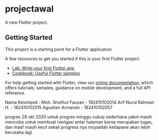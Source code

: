 # projectawal

A new Flutter project.

## Getting Started

This project is a starting point for a Flutter application.

A few resources to get you started if this is your first Flutter project:

- [Lab: Write your first Flutter app](https://flutter.dev/docs/get-started/codelab)
- [Cookbook: Useful Flutter samples](https://flutter.dev/docs/cookbook)

For help getting started with Flutter, view our
[online documentation](https://flutter.dev/docs), which offers tutorials,
samples, guidance on mobile development, and a full API reference.


Nama Kelompok :
Moh. Sholihul Fauzan - 182410102014
Arif Nurul Rahman H. - 182410102015
Agustian Armando - 182410102057

progres  28 okt 2020
untuk progres minggu cukup sederhana yakni masih mencoba untuk membuat navigasi antar halaman
karna merupakan tugas, dan maaf masih kecil sekali progress nya insyaallah kedapane akan lebih berusaha lagi

